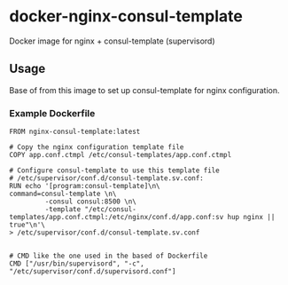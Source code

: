 # docker-nginx-consul-template
Docker image for nginx + consul-template (supervisord)

Usage
-----
Base of from this image to set up consul-template for nginx configuration.

### Example Dockerfile
````
FROM nginx-consul-template:latest

# Copy the nginx configuration template file
COPY app.conf.ctmpl /etc/consul-templates/app.conf.ctmpl

# Configure consul-template to use this template file
# /etc/supervisor/conf.d/consul-template.sv.conf:
RUN echo '[program:consul-template]\n\
command=consul-template \n\
         -consul consul:8500 \n\
         -template "/etc/consul-templates/app.conf.ctmpl:/etc/nginx/conf.d/app.conf:sv hup nginx || true"\n'\
> /etc/supervisor/conf.d/consul-template.sv.conf


# CMD like the one used in the based of Dockerfile
CMD ["/usr/bin/supervisord", "-c", "/etc/supervisor/conf.d/supervisord.conf"]
````
